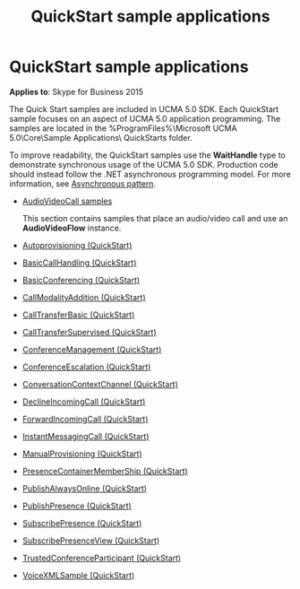 ﻿---
title: QuickStart sample applications
TOCTitle: QuickStart sample applications
ms:assetid: 3186fd60-eefc-4c62-bf06-413dc1512e0c
ms:mtpsurl: https://msdn.microsoft.com/en-us/library/Dn466129(v=office.16)
ms:contentKeyID: 65240070
ms.date: 07/27/2015
mtps_version: v=office.16
---

# QuickStart sample applications


**Applies to**: Skype for Business 2015

The Quick Start samples are included in UCMA 5.0 SDK. Each QuickStart sample focuses on an aspect of UCMA 5.0 application programming. The samples are located in the %ProgramFiles%\\Microsoft UCMA 5.0\\Core\\Sample Applications\\ QuickStarts folder.

To improve readability, the QuickStart samples use the **WaitHandle** type to demonstrate synchronous usage of the UCMA 5.0 SDK. Production code should instead follow the .NET asynchronous programming model. For more information, see [Asynchronous pattern](asynchronous-pattern.md).

  - [AudioVideoCall samples](audiovideocall-samples.md)
    
    This section contains samples that place an audio/video call and use an **AudioVideoFlow** instance.

  - [Autoprovisioning (QuickStart)](autoprovisioning-quickstart.md)

  - [BasicCallHandling (QuickStart)](basiccallhandling-quickstart.md)

  - [BasicConferencing (QuickStart)](basicconferencing-quickstart.md)

  - [CallModalityAddition (QuickStart)](callmodalityaddition-quickstart.md)

  - [CallTransferBasic (QuickStart)](calltransferbasic-quickstart.md)

  - [CallTransferSupervised (QuickStart)](calltransfersupervised-quickstart.md)

  - [ConferenceManagement (QuickStart)](conferencemanagement-quickstart.md)

  - [ConferenceEscalation (QuickStart)](conferenceescalation-quickstart.md)

  - [ConversationContextChannel (QuickStart)](conversationcontextchannel-quickstart.md)

  - [DeclineIncomingCall (QuickStart)](declineincomingcall-quickstart.md)

  - [ForwardIncomingCall (QuickStart)](forwardincomingcall-quickstart.md)

  - [InstantMessagingCall (QuickStart)](instantmessagingcall-quickstart.md)

  - [ManualProvisioning (QuickStart)](manualprovisioning-quickstart.md)

  - [PresenceContainerMemberShip (QuickStart)](presencecontainermembership-quickstart.md)

  - [PublishAlwaysOnline (QuickStart)](publishalwaysonline-quickstart.md)

  - [PublishPresence (QuickStart)](publishpresence-quickstart.md)

  - [SubscribePresence (QuickStart)](subscribepresence-quickstart.md)

  - [SubscribePresenceView (QuickStart)](subscribepresenceview-quickstart.md)

  - [TrustedConferenceParticipant (QuickStart)](trustedconferenceparticipant-quickstart.md)

  - [VoiceXMLSample (QuickStart)](voicexmlsample-quickstart.md)

